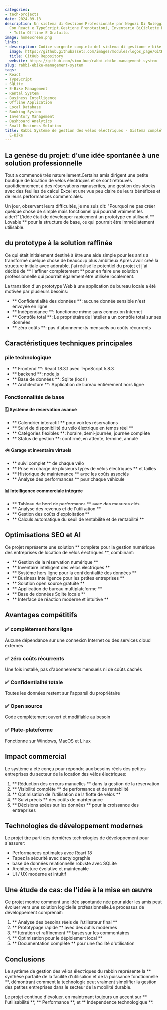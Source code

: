```yaml
---
categories:
- tech-projects
date: 2024-09-18
description: Un sistema di Gestione Professionale par Negozi Di Noleggio E-Bike, Sviluppato
  Con React e TypeScript.Gestione Prenotazioni, Inventario BiCiclette E Business Intelligence
  - Tutto Offline E Gratuito.
image: homeScreen.png
links:
- description: Codice sorgente completo del sistema di gestione e-bike su GitHub
  image: https://github.githubassets.com/images/modules/logos_page/GitHub-Mark.png
  title: GitHub Repository
  website: https://github.com/simo-hue/rabbi-ebike-management-system
slug: rabbi-ebike-management-system
tags:
- React
- TypeScript
- SQLite
- E-Bike Management
- Rental System
- Business Intelligence
- Offline Application
- Local Database
- Booking System
- Inventory Management
- Dashboard Analytics
- Small Business Solution
title: Rabbi Système de gestion des vélos électriques - Sistema compléto par Noleggio
  E-Bike
---
```


## La genèse du projet: d'une idée spontanée à une solution professionnelle

Tout a commencé très naturellement.Certains amis dirigent une petite boutique de location de vélos électriques et se sont retrouvés quotidiennement à des réservations manuscrites, une gestion des stocks avec des feuilles de calcul Excel et une vue peu claire de leurs bénéfices et de leurs performances commerciales.

Un jour, observant leurs difficultés, je me suis dit: "Pourquoi ne pas créer quelque chose de simple mais fonctionnel qui pourrait vraiment les aider?"L'idée était de développer rapidement un prototype en utilisant ** Lovable ** pour la structure de base, ce qui pourrait être immédiatement utilisable.

## du prototype à la solution raffinée

Ce qui était initialement destiné à être une aide simple pour les amis a transformé quelque chose de beaucoup plus ambitieux.Après avoir créé la structure initiale avec adorable, j'ai réalisé le potentiel du projet et j'ai décidé de ** l'affiner complètement ** pour en faire une solution professionnelle qui pourrait également être utilisée localement.

La transition d'un prototype Web à une application de bureau locale a été motivée par plusieurs besoins:
- ** Confidentialité des données **: aucune donnée sensible n'est envoyée en ligne
- ** Indépendance **: fonctionne même sans connexion Internet
- ** Contrôle total **: Le propriétaire de l'atelier a un contrôle total sur ses données
- ** zéro coûts **: pas d'abonnements mensuels ou coûts récurrents

## Caractéristiques techniques principales

### pile technologique
- ** Frontend **: React 18.3.1 avec TypeScript 5.8.3
- ** backend **: node.js
- ** Base de données **: Sqlite (local)
- ** Architecture **: Application de bureau entièrement hors ligne

### Fonctionnalités de base

#### 🗓️ Système de réservation avancé
- ** Calendrier interactif ** pour voir les réservations
- ** Suivi de disponibilité du vélo électrique en temps réel **
- ** Catégories flexibles **: horaire, demi-journée, journée complète
- ** Status de gestion **: confirmé, en attente, terminé, annulé

#### 🚲 Garage et inventaire virtuels
- ** suivi complet ** de chaque vélo
- ** Prise en charge de plusieurs types de vélos électriques ** et tailles
- ** Historique de maintenance ** avec les coûts associés
- ** Analyse des performances ** pour chaque véhicule

#### 📊 Intelligence commerciale intégrée
- ** Tableau de bord de performance ** avec des mesures clés
- ** Analyse des revenus et de l'utilisation **
- ** Gestion des coûts d'exploitation **
- ** Calculs automatique du seuil de rentabilité et de rentabilité **

## Optimisations SEO et AI

Ce projet représente une solution ** complète pour la gestion numérique des entreprises de location de vélos électriques **, combinant:

- ** Gestion de la réservation numérique **
- ** Inventaire intelligent des vélos électriques **
- ** Système hors ligne pour la confidentialité des données **
- ** Business Intelligence pour les petites entreprises **
- ** Solution open source gratuite **
- ** Application de bureau multiplateforme **
- ** Base de données Sqlite locale **
- ** Interface de réaction moderne et intuitive **

## Avantages compétitifs

### ✅ complètement hors ligne
Aucune dépendance sur une connexion Internet ou des services cloud externes

### ✅ zéro coûts récurrents
Une fois installé, pas d'abonnements mensuels ni de coûts cachés

### ✅ Confidentialité totale
Toutes les données restent sur l'appareil du propriétaire

### ✅ Open source
Code complètement ouvert et modifiable au besoin

### ✅ Plate-plateforme
Fonctionne sur Windows, MacOS et Linux

## Impact commercial

Le système a été conçu pour répondre aux besoins réels des petites entreprises du secteur de la location des vélos électriques:

1. ** Réduction des erreurs manuelles ** dans la gestion de la réservation
2. ** Visibilité complète ** de performance et de rentabilité
3. ** Optimisation de l'utilisation de la flotte de vélos **
4. ** Suivi précis ** des coûts de maintenance
5. ** Décisions axées sur les données ** pour la croissance des entreprises

## Technologies de développement modernes

Le projet tire parti des dernières technologies de développement pour s'assurer:
- Performances optimales avec React 18
- Tapez la sécurité avec dactylographie
- base de données relationnelle robuste avec SQLite
- Architecture évolutive et maintenable
- UI / UX moderne et intuitif

## Une étude de cas: de l'idée à la mise en œuvre

Ce projet montre comment une idée spontanée née pour aider les amis peut évoluer vers une solution logicielle professionnelle.Le processus de développement comprenait:

1. ** Analyse des besoins réels de l'utilisateur final **
2. ** Prototypage rapide ** avec des outils modernes
3. ** Itération et raffinement ** basés sur les commentaires
4. ** Optimisation pour le déploiement local **
5. ** Documentation complète ** pour une facilité d'utilisation

## Conclusions

Le système de gestion des vélos électriques du rabbin représente la ** synthèse parfaite de la facilité d'utilisation et de la puissance fonctionnelle **, démontrant comment la technologie peut vraiment simplifier la gestion des petites entreprises dans le secteur de la mobilité durable.

Le projet continue d'évoluer, en maintenant toujours un accent sur ** l'utilisabilité **, ** Performance **, et ** Independence technologique **.